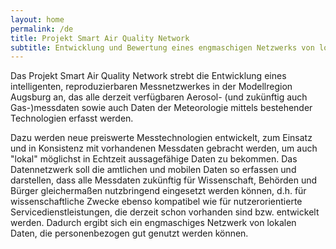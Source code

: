 ```yaml
---
layout: home
permalink: /de
title: Projekt Smart Air Quality Network
subtitle: Entwicklung und Bewertung eines engmaschigen Netzwerks von lokalen Feinstaubdaten, welche von der Öffentlichkeit eingespeist und genutzt werden können.
---
```


Das Projekt Smart Air Quality Network strebt die Entwicklung eines intelligenten, reproduzierbaren Messnetzwerkes
in der Modellregion Augsburg an, das alle derzeit verfügbaren Aerosol- (und
zukünftig auch Gas-)messdaten sowie auch Daten der Meteorologie mittels
bestehender Technologien erfasst werden. 

Dazu werden neue preiswerte Messtechnologien entwickelt, zum Einsatz und in
Konsistenz mit vorhandenen Messdaten gebracht werden, um auch "lokal" möglichst
in Echtzeit aussagefähige Daten zu bekommen. Das Datennetzwerk soll die
amtlichen und mobilen Daten so erfassen und darstellen, dass alle Messdaten
zukünftig für Wissenschaft, Behörden und Bürger gleichermaßen nutzbringend
eingesetzt werden können, d.h. für wissenschaftliche Zwecke ebenso kompatibel
wie für nutzerorientierte Servicedienstleistungen, die derzeit schon vorhanden
sind bzw. entwickelt werden. Dadurch ergibt sich ein engmaschiges Netzwerk von
lokalen Daten, die personenbezogen gut genutzt werden können.